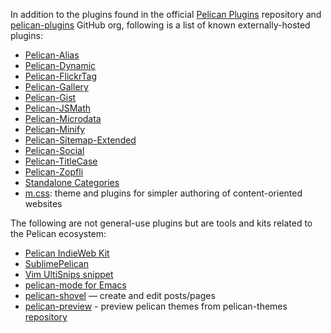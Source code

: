 In addition to the plugins found in the official [Pelican Plugins](https://github.com/getpelican/pelican-plugins) repository and [pelican-plugins](https://github.com/pelican-plugins/) GitHub org, following is a list of known externally-hosted plugins:

* [Pelican-Alias](https://github.com/Nitron/pelican-alias)
* [Pelican-Dynamic](https://github.com/wrobstory/pelican_dynamic)
* [Pelican-FlickrTag](https://github.com/streeter/pelican-flickrtag)
* [Pelican-Gallery](https://github.com/hunt3r/pelican-gallery)
* [Pelican-Gist](https://github.com/streeter/pelican-gist)
* [Pelican-JSMath](https://github.com/svenkreiss/pelican-jsmath)
* [Pelican-Microdata](https://github.com/noirbizarre/pelican-microdata)
* [Pelican-Minify](https://github.com/rdegges/pelican-minify)
* [Pelican-Sitemap-Extended](https://github.com/dArignac/pelican-extended-sitemap)
* [Pelican-Social](https://github.com/noirbizarre/pelican-social)
* [Pelican-TitleCase](https://github.com/jrarseneau/pelican-titlecase)
* [Pelican-Zopfli](https://github.com/VorpalBlade/pelican_zopfli)
* [Standalone Categories](https://bitbucket.org/simblestudios/pelican-standalone-categories-plugin)
* [m.css](http://mcss.mosra.cz/): theme and plugins for simpler authoring of content-oriented websites

The following are not general-use plugins but are tools and kits related to the Pelican ecosystem:

* [Pelican IndieWeb Kit](https://github.com/drivet/pelican-indieweb-kit)
* [SublimePelican](https://github.com/jsliang/sublime-pelican)
* [Vim UltiSnips snippet](https://github.com/talha131/dotfiles/blob/master/vim/vim/my_UltiSnips/markdown.snippets)
* [pelican-mode for Emacs](https://github.com/joewreschnig/pelican-mode)
* [pelican-shovel](https://github.com/dandesousa/pelican-shovel) — create and edit posts/pages
* [pelican-preview](http://pelican-preview.herokuapp.com/) - preview pelican themes from pelican-themes [repository](https://github.com/getpelican/pelican-themes)